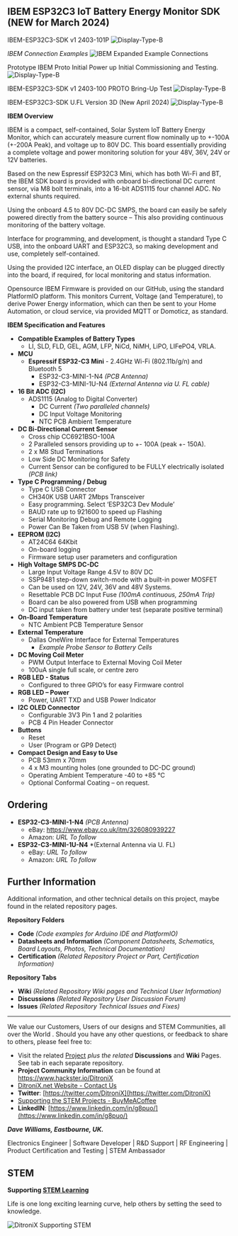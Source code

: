 ## IBEM ESP32C3 IoT Battery Energy Monitor SDK  (NEW for March 2024)

IBEM-ESP32C3-SDK v1 2403-101P
![Display-Type-B](https://github.com/DitroniX/IBEM-IoT-Battery-Energy-Monitor/blob/main/Datasheets%20and%20Information/IBEM-ESP32C3-SDK%20v1%202403-101P%20TopBottom.jpg?raw=true)


_IBEM Connection Examples_
![IBEM Expanded Example Connections](https://github.com/DitroniX/IBEM-IoT-Battery-Energy-Monitor/blob/main/Datasheets%20and%20Information/IBEM%20Expanded%20Example%20Connections.png)


Prototype IBEM Proto Initial Power up Initial Commissioning and Testing.
![Display-Type-B](https://github.com/DitroniX/IBEM-IoT-Battery-Energy-Monitor/blob/main/Datasheets%20and%20Information/IBEM-ESP32C3-SDK%20v1%202403-100%20PROTO%20Studs%20Test.jpg?raw=true)

IBEM-ESP32C3-SDK v1 2403-100 PROTO Bring-Up Test 
![Display-Type-B](https://github.com/DitroniX/IBEM-IoT-Battery-Energy-Monitor/blob/main/Datasheets%20and%20Information/IBEM-ESP32C3-SDK%20v1%202403-100%20PROTO%20Bring-Up%20Test.jpg?raw=true)


IBEM-ESP32C3-SDK U.FL Version 3D (New April 2024)
![Display-Type-B](https://github.com/DitroniX/IBEM-IoT-Battery-Energy-Monitor/blob/main/Datasheets%20and%20Information/IBEM-1%20ESP32-C3-1U%20IoT%20Battery%20Energy%20Monitor%203D.jpg?raw=true)

**IBEM Overview**

IBEM is a compact, self-contained, Solar System IoT Battery Energy Monitor, which can accurately measure current flow nominally up to +-100A (+-200A Peak), and voltage up to 80V DC.  This board essentially providing a complete voltage and power monitoring solution for your 48V, 36V, 24V or 12V batteries.

Based on the new Espressif ESP32C3 Mini, which has both Wi-Fi and BT, the IBEM SDK board is provided with onboard bi-directional DC current sensor, via M8 bolt terminals, into a 16-bit ADS1115 four channel ADC.  No external shunts required.

Using the onboard 4.5 to 80V DC-DC SMPS, the board can easily be safely powered directly from the battery source – This also providing continuous monitoring of the battery voltage.

Interface for programming, and development, is thought a standard Type C USB, into the onboard UART and ESP32C3, so making development and use, completely self-contained.

Using the provided I2C interface, an OLED display can be plugged directly into the board, if required, for local monitoring and status information.

Opensource IBEM Firmware is provided on our GitHub, using the standard PlatformIO platform. This monitors Current, Voltage (and Temperature), to derive Power Energy information, which can then be sent to your Home Automation, or cloud service, via provided MQTT or Domoticz, as standard.


**IBEM Specification and Features**

- **Compatible Examples of Battery Types**
  - LI, SLD, FLD, GEL, AGM, LFP, NiCd, NiMH, LiPO, LIFePO4, VRLA.
- **MCU**
  - **Espressif ESP32-C3 Mini** - 2.4GHz Wi-Fi (802.11b/g/n) and Bluetooth 5
    - ESP32-C3-MINI-1-N4 *(PCB Antenna)*
    - ESP32-C3-MINI-1U-N4 *(External Antenna via U. FL cable)*
- **16 Bit ADC (I2C)**
  - ADS1115 (Analog to Digital Converter)
    - DC Current *(Two paralleled channels)*
    - DC Input Voltage Monitoring
    - NTC PCB Ambient Temperature
- **DC Bi-Directional Current Sensor**
  - Cross chip CC6921BSO-100A 
  - 2 Paralleled sensors providing up to +- 100A (peak +- 150A).
  - 2 x M8 Stud Terminations
  - Low Side DC Monitoring for Safety
  - Current Sensor can be configured to be FULLY electrically isolated *(PCB link)*
- **Type C Programming / Debug**
  - Type C USB Connector
  - CH340K USB UART 2Mbps Transceiver
  - Easy programming.  Select ‘ESP32C3 Dev Module’
  - BAUD rate up to 921600 to speed up Flashing
  - Serial Monitoring Debug and Remote Logging
  - Power Can Be Taken from USB 5V (when Flashing).
- **EEPROM (I2C)**
  - AT24C64 64Kbit
  - On-board logging
  - Firmware setup user parameters and configuration
- **High Voltage SMPS DC-DC**
  - Large Input Voltage Range 4.5V to 80V DC
  - SSP9481 step-down switch-mode with a built-in power MOSFET
  - Can be used on 12V, 24V, 36V and 48V Systems.
  - Resettable PCB DC Input Fuse *(100mA continuous, 250mA Trip)*
  - Board can be also powered from USB when programming
  - DC input taken from battery under test (separate positive terminal)
- **On-Board Temperature**
  - NTC Ambient PCB Temperature Sensor
- **External Temperature**
  - Dallas OneWire Interface for External Temperatures
    - *Example Probe Sensor to Battery Cells*
- **DC Moving Coil Meter**
  - PWM Output Interface to External Moving Coil Meter
  - 100uA single full scale, or centre zero
- **RGB LED - Status**
  - Configured to three GPIO’s for easy Firmware control
- **RGB LED – Power**
  - Power, UART TXD and USB Power Indicator
- **I2C OLED Connector**
  - Configurable 3V3 Pin 1 and 2 polarities
  - PCB 4 Pin Header Connector
- **Buttons**
  - Reset
  - User (Program or GP9 Detect)
- **Compact Design and Easy to Use**
  - PCB 53mm x 70mm
  - 4 x M3 mounting holes (one grounded to DC-DC ground)
  - Operating Ambient Temperature -40 to +85 °C
  - Optional Conformal Coating – on request.

## **Ordering**

- **ESP32-C3-MINI-1-N4** *(PCB Antenna)*
  - eBay: https://www.ebay.co.uk/itm/326080939227
  - Amazon: *URL To follow*
- **ESP32-C3-MINI-1U-N4** *(External Antenna via U. FL)
  - eBay: *URL To follow*
  - Amazon: *URL To follow*

## **Further Information**

Additional information, and other technical details on this project, maybe found in the related repository pages.

**Repository Folders**

 - **Code** *(Code examples for Arduino  IDE and PlatformIO)*
 -  **Datasheets and Information** *(Component Datasheets, Schematics, Board Layouts, Photos, Technical Documentation)*
 - **Certification** *(Related Repository Project or Part, Certification Information)*

**Repository Tabs**

 - **Wiki** *(Related Repository Wiki pages and Technical User Information)*
 - **Discussions** *(Related Repository User Discussion Forum)*
 - **Issues** *(Related Repository Technical Issues and Fixes)*

***

We value our Customers, Users of our designs and STEM Communities, all over the World . Should you have any other questions, or feedback to share to others, please feel free to:

* Visit the related [Project](https://github.com/DitroniX?tab=repositories) *plus the related* **Discussions** and **Wiki** Pages.  See tab in each separate repository.
* **Project Community Information** can be found at https://www.hackster.io/DitroniX
* [DitroniX.net Website - Contact Us](https://ditronix.net/contact/)
* **Twitter**: [https://twitter.com/DitroniX](https://twitter.com/DitroniX)
* [Supporting the STEM Projects - BuyMeACoffee](https://www.buymeacoffee.com/DitroniX)
*  **LinkedIN**: [https://www.linkedin.com/in/g8puo/](https://www.linkedin.com/in/g8puo/)

***Dave Williams, Eastbourne, UK.***

Electronics Engineer | Software Developer | R&D Support | RF Engineering | Product Certification and Testing | STEM Ambassador

## STEM

**Supporting [STEM Learning](https://www.stem.org.uk/)**

Life is one long exciting learning curve, help others by setting the seed to knowledge.

![DitroniX Supporting STEM](https://hackster.imgix.net/uploads/attachments/1606838/stem_ambassador_-_100_volunteer_badge_edxfxlrfbc1_bjdqharfoe1_xbqi2KUcri.png?auto=compress%2Cformat&w=540&fit=max)
